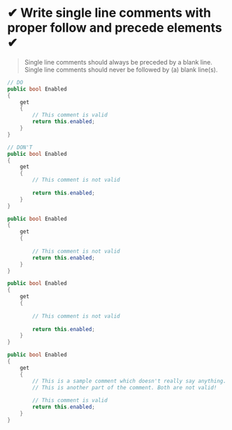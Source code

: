 # ✔ Write single line comments with proper follow and precede elements ✔

> Single line comments should always be preceded by a blank line.  
> Single line comments should never be followed by (a) blank line(s).  

``` csharp
// DO
public bool Enabled
{
    get
    {
        // This comment is valid
        return this.enabled;  
    }
}
```

``` csharp
// DON'T
public bool Enabled
{
    get
    {
        // This comment is not valid
        
        return this.enabled;  
    }
}

public bool Enabled
{
    get
    {
    
        // This comment is not valid
        return this.enabled;  
    }
}

public bool Enabled
{
    get
    {
    
        // This comment is not valid
        
        return this.enabled;  
    }
}

public bool Enabled
{
    get
    {
        // This is a sample comment which doesn't really say anything.
        // This is another part of the comment. Both are not valid!
    
        // This comment is valid
        return this.enabled;  
    }
}
```
